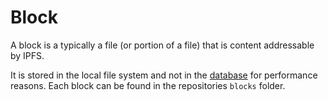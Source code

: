 ﻿# Block

A block is a typically a file (or portion of a file) that is content addressable by IPFS.

It is stored in the local file system and not in the [database](database.md) for performance reasons. Each block can be found in the repositories `blocks` folder.